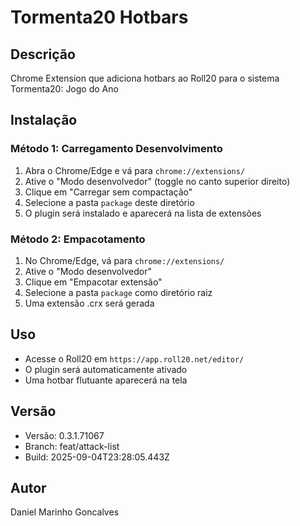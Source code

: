 # Tormenta20 Hotbars

## Descrição
Chrome Extension que adiciona hotbars ao Roll20 para o sistema Tormenta20: Jogo do Ano

## Instalação

### Método 1: Carregamento Desenvolvimento
1. Abra o Chrome/Edge e vá para `chrome://extensions/`
2. Ative o "Modo desenvolvedor" (toggle no canto superior direito)
3. Clique em "Carregar sem compactação"
4. Selecione a pasta `package` deste diretório
5. O plugin será instalado e aparecerá na lista de extensões

### Método 2: Empacotamento
1. No Chrome/Edge, vá para `chrome://extensions/`
2. Ative o "Modo desenvolvedor"
3. Clique em "Empacotar extensão"
4. Selecione a pasta `package` como diretório raiz
5. Uma extensão .crx será gerada

## Uso
- Acesse o Roll20 em `https://app.roll20.net/editor/`
- O plugin será automaticamente ativado
- Uma hotbar flutuante aparecerá na tela

## Versão
- Versão: 0.3.1.71067
- Branch: feat/attack-list
- Build: 2025-09-04T23:28:05.443Z

## Autor
Daniel Marinho Goncalves
